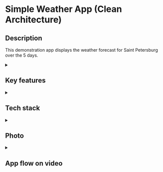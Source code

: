 # Simple Weather App (Clean Architecture)

## Description

This demonstration app displays the weather forecast for Saint Petersburg over the 5 days.

<details>
<summary> <h2> Key features </h2> </summary>

* **All essential requirements** have been met
* **Clean Architecture + MVVM**
* Allows **data refresh** via the "Update Forecast" button
* **Animation** for expanding and collapsing list elements
* Code is both **readable and maintainable**

</details>

<details>
<summary> <h2> Tech stack </h2> </summary>

* Kotlin
* Jetpack Compose
* Clean Architecture + MVVM
* Compose navigation
* Hilt
* Retrofit
* Material/Material 3

</details>

<details>
<summary> <h2> Photo </h2> </summary>

<img src="https://github.com/KovshefulCoder/CleanArch-SimpleWeatherApp/assets/84292117/ed790200-947a-4fea-b264-81148358e452" width="300">
<img src="https://github.com/KovshefulCoder/CleanArch-SimpleWeatherApp/assets/84292117/980e994b-8956-4674-ad80-afe2b86f13c4" width="300">
<img src="https://github.com/KovshefulCoder/CleanArch-SimpleWeatherApp/assets/84292117/86db2d61-f27a-4da6-b7c7-7d851f15b3ff" width="300">


</details>

<details>
<summary> <h2> App flow on video </h2> </summary>

The video might not be functional due to GitHub issues.

If you encounter this problem, you can **download the video**.

It's a lightweight file ;)

https://github.com/KovshefulCoder/CleanArch-SimpleWeatherApp/assets/84292117/b5c20c59-815a-467c-b914-51eade75320b

</details>
